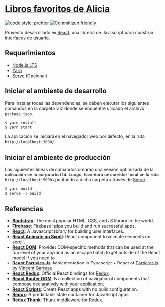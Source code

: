 # [Libros favoritos de Alicia](https://keilermora.github.io/alicia-s-favorite-books)

[![code style: prettier](https://img.shields.io/badge/code_style-prettier-ff69b4.svg?style=flat-square)](https://github.com/prettier/prettier)
[![Commitizen friendly](https://img.shields.io/badge/commitizen-friendly-brightgreen.svg)](http://commitizen.github.io/cz-cli/)

Proyecto desarrollado en [React](https://facebook.github.io/react/), una librería de Javascript para construir interfaces de usuario.

## Requerimientos

- [Node.js LTS](https://nodejs.org/es/download/)
- [Yarn](https://classic.yarnpkg.com/en/docs/install)
- [Serve](https://github.com/vercel/serve#readme) (Opcional)

## Iniciar el ambiente de desarrollo

Para instalar todas las dependencias, se deben ejecutar los siguientes comandos en la carpeta raíz donde se encuentre ubicado el archivo `package.json`.

```sh
$ yarn install
$ yarn start
```

La aplicación se iniciará en el navegador web por defecto, en la ruta `http://localhost:3000/`.

## Iniciar el ambiente de producción

Las siguientes líneas de comandos crearán una versión optimizada de la aplicación en la carpeta `build`. Luego, levantará un servidor local en la ruta `http://localhost:5000` apuntando a dicha carpeta a través de [Serve](https://github.com/vercel/serve#readme).

```sh
$ yarn build
$ serve -s build
```

## Referencias

- [**Bootstrap**](https://getbootstrap.com): The most popular HTML, CSS, and JS library in the world.
- [**Firebase**](https://firebase.google.com/): Firebase helps you build and run successful apps.
- [**React**](https://github.com/facebook/react): A Javascript library for building user interfaces.
- [**React Animate on Scroll**](https://github.com/dbramwell/react-animate-on-scroll): React component to animate elements on scroll.
- [**React DOM**](https://facebook.github.io/react/docs/react-dom.html): Provides DOM-specific methods that can be used at the top level of your app and as an escape hatch to get outside of the React model if you need to.
- [**React Particles Js**](https://github.com/Wufe/react-particles-js): Implementation in Typescript + React of [Particles.js](https://github.com/VincentGarreau/particles.js) by [Vincent Garreau](https://github.com/VincentGarreau).
- [**React Redux**](https://github.com/reactjs/react-redux): Official React bindings for [Redux](https://github.com/reactjs/redux).
- [**React Router DOM**](https://reactrouter.com/web/guides/philosophy): Is a collection of navigational components that compose declaratively with your application.
- [**React Scripts**](https://github.com/facebook/create-react-app#readme): Create React apps with no build configuration.
- [**Redux**](http://redux.js.org/): A predictable state container for JavaScript apps.
- [**Redux Thunk**](https://github.com/reduxjs/redux-thunk): Thunk middleware for Redux.

